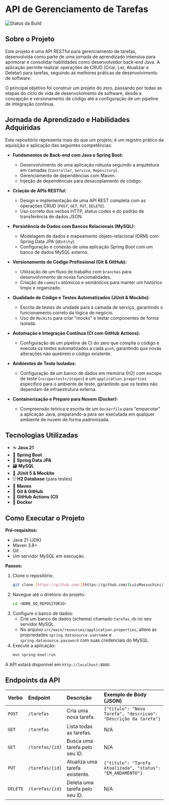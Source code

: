 # API de Gerenciamento de Tarefas

![Status da Build](https://github.com/LuisMassuchini/gerenciador-tarefas/actions/workflows/maven-ci.yml/badge.svg)

## Sobre o Projeto

Este projeto é uma API RESTful para gerenciamento de tarefas, desenvolvida como parte de uma jornada de aprendizado intensiva para aprimorar e consolidar habilidades como desenvolvedor back-end Java. A aplicação permite realizar operações de CRUD (Criar, Ler, Atualizar e Deletar) para tarefas, seguindo as melhores práticas de desenvolvimento de software.

O principal objetivo foi construir um projeto do zero, passando por todas as etapas do ciclo de vida de desenvolvimento de software, desde a concepção e versionamento de código até a configuração de um pipeline de integração contínua.

## Jornada de Aprendizado e Habilidades Adquiridas

Este repositório representa mais do que um projeto; é um registro prático da aquisição e aplicação das seguintes competências:

* **Fundamentos de Back-end com Java e Spring Boot:**
    * Desenvolvimento de uma aplicação robusta seguindo a arquitetura em camadas (`Controller`, `Service`, `Repository`).
    * Gerenciamento de dependências com Maven.
    * Injeção de dependências para desacoplamento de código.

* **Criação de APIs RESTful:**
    * Design e implementação de uma API REST completa com as operações CRUD (`POST`, `GET`, `PUT`, `DELETE`).
    * Uso correto dos verbos HTTP, status codes e do padrão de transferência de dados JSON.

* **Persistência de Dados com Bancos Relacionais (MySQL):**
    * Modelagem de dados e mapeamento objeto-relacional (ORM) com Spring Data JPA (`@Entity`).
    * Configuração e conexão de uma aplicação Spring Boot com um banco de dados MySQL externo.

* **Versionamento de Código Profissional (Git & GitHub):**
    * Utilização de um fluxo de trabalho com `branches` para desenvolvimento de novas funcionalidades.
    * Criação de `commits` atômicos e semânticos para manter um histórico limpo e organizado.

* **Qualidade de Código e Testes Automatizados (JUnit & Mockito):**
    * Escrita de testes de unidade para a camada de serviço, garantindo o funcionamento correto da lógica de negócio.
    * Uso de `Mockito` para criar "mocks" e testar componentes de forma isolada.

* **Automação e Integração Contínua (CI com GitHub Actions):**
    * Configuração de um pipeline de CI do zero que compila o código e executa os testes automatizados a cada `push`, garantindo que novas alterações não quebrem o código existente.

* **Ambientes de Teste Isolados:**
    * Configuração de um banco de dados em memória (H2) com escopo de teste (`<scope>test</scope>`) e um `application.properties` específico para o ambiente de teste, garantindo que os testes não dependam de infraestrutura externa.

* **Containerização e Preparo para Nuvem (Docker):**
    * Compreensão teórica e escrita de um `Dockerfile` para "empacotar" a aplicação Java, preparando-a para ser executada em qualquer ambiente de nuvem de forma padronizada.

## Tecnologias Utilizadas

* ☕ **Java 21**
* 🌱 **Spring Boot**
* 💾 **Spring Data JPA**
* 🗃️ **MySQL**
* 🧪 **JUnit 5 & Mockito**
* 🗄️ **H2 Database** (para testes)
* 🐘 **Maven**
* 🐙 **Git & GitHub**
* 🤖 **GitHub Actions (CI)**
* 🐳 **Docker**

## Como Executar o Projeto

**Pré-requisitos:**
* Java 21 (JDK)
* Maven 3.8+
* Git
* Um servidor MySQL em execução.

**Passos:**
1.  Clone o repositório:
    ```bash
    git clone [https://github.com/](https://github.com/)LuisMassuchini/gerenciador-tarefas.git
    ```
2.  Navegue até o diretório do projeto:
    ```bash
    cd <NOME_DO_REPOSITORIO>
    ```
3.  Configure o banco de dados:
    * Crie um banco de dados (schema) chamado `tarefas_db` no seu servidor MySQL.
    * No arquivo `src/main/resources/application.properties`, altere as propriedades `spring.datasource.username` e `spring.datasource.password` com suas credenciais do MySQL.
4.  Execute a aplicação:
    ```bash
    mvn spring-boot:run
    ```
A API estará disponível em `http://localhost:8080`.

## Endpoints da API

| Verbo  | Endpoint               | Descrição                          | Exemplo de Body (JSON)                                            |
| :----- | :--------------------- | :--------------------------------- | :---------------------------------------------------------------- |
| `POST` | `/tarefas`             | Cria uma nova tarefa.              | `{"titulo": "Nova Tarefa", "descricao": "Descrição da tarefa"}`     |
| `GET`  | `/tarefas`             | Lista todas as tarefas.            | N/A                                                               |
| `GET`  | `/tarefas/{id}`        | Busca uma tarefa pelo seu ID.      | N/A                                                               |
| `PUT`  | `/tarefas/{id}`        | Atualiza uma tarefa existente.     | `{"titulo": "Tarefa Atualizada", "status": "EM_ANDAMENTO"}`         |
| `DELETE`| `/tarefas/{id}`        | Deleta uma tarefa pelo seu ID.     | N/A                                                               |